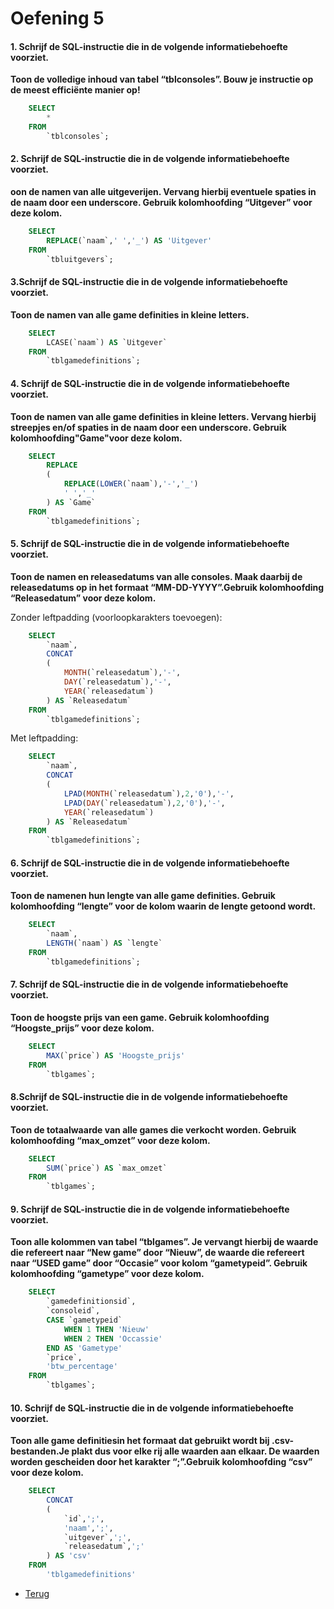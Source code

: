 # Oefening 5

#### 1. Schrijf de SQL-instructie die in de volgende informatiebehoefte voorziet.

**Toon de volledige inhoud van tabel “tblconsoles”. Bouw je instructie op de meest efficiënte manier op!**

```sql
    SELECT
        *
    FROM
        `tblconsoles`;
```

#### 2. Schrijf de SQL-instructie die in de volgende informatiebehoefte voorziet.

**oon de namen van alle uitgeverijen. Vervang hierbij eventuele spaties in de naam door een underscore. Gebruik kolomhoofding “Uitgever” voor deze kolom.**

```sql
    SELECT
        REPLACE(`naam`,' ','_') AS 'Uitgever'
    FROM
        `tbluitgevers`;
```

#### 3.Schrijf de SQL-instructie die in de volgende informatiebehoefte voorziet.

**Toon de namen van alle game definities in kleine letters.**

```sql
    SELECT
        LCASE(`naam`) AS `Uitgever`
    FROM
        `tblgamedefinitions`;
```

#### 4. Schrijf de SQL-instructie die in de volgende informatiebehoefte voorziet.

**Toon de namen van alle game definities in kleine letters. Vervang hierbij streepjes en/of spaties in de naam door een underscore. Gebruik kolomhoofding"Game"voor deze kolom.**

```sql
    SELECT
        REPLACE
        (
            REPLACE(LOWER(`naam`),'-','_')
            ' ','_'
        ) AS `Game`
    FROM
        `tblgamedefinitions`;
```

#### 5. Schrijf de SQL-instructie die in de volgende informatiebehoefte voorziet.

**Toon de namen en releasedatums  van alle consoles. Maak daarbij de releasedatums op in het formaat “MM-DD-YYYY”.Gebruik kolomhoofding “Releasedatum” voor deze kolom.**

Zonder leftpadding (voorloopkarakters toevoegen):

```sql
    SELECT
        `naam`,
        CONCAT
        (
            MONTH(`releasedatum`),'-',
            DAY(`releasedatum`),'-',
            YEAR(`releasedatum`)
        ) AS `Releasedatum`
    FROM
        `tblgamedefinitions`;
```
Met leftpadding:

```sql
    SELECT
        `naam`,
        CONCAT
        (
            LPAD(MONTH(`releasedatum`),2,'0'),'-',
            LPAD(DAY(`releasedatum`),2,'0'),'-',
            YEAR(`releasedatum`)
        ) AS `Releasedatum`
    FROM
        `tblgamedefinitions`;
```

#### 6. Schrijf de SQL-instructie die in de volgende informatiebehoefte voorziet.

**Toon de namenen hun lengte van alle game definities. Gebruik kolomhoofding “lengte” voor de kolom waarin de lengte getoond wordt.**

```sql
    SELECT
        `naam`,
        LENGTH(`naam`) AS `lengte`
    FROM
        `tblgamedefinitions`;
```

#### 7. Schrijf de SQL-instructie die in de volgende informatiebehoefte voorziet.

**Toon de hoogste prijs van een game. Gebruik kolomhoofding “Hoogste_prijs” voor deze kolom.**

```sql
    SELECT
        MAX(`price`) AS 'Hoogste_prijs'
    FROM
        `tblgames`;
```

#### 8.Schrijf de SQL-instructie die in de volgende informatiebehoefte voorziet.

**Toon de totaalwaarde van alle games die verkocht worden. Gebruik kolomhoofding “max_omzet” voor deze kolom.**

```sql
    SELECT
        SUM(`price`) AS `max_omzet`
    FROM
        `tblgames`;
```

#### 9. Schrijf de SQL-instructie die in de volgende informatiebehoefte voorziet.

**Toon alle kolommen van tabel “tblgames”. Je vervangt hierbij de waarde die refereert naar “New game” door “Nieuw”, de waarde die refereert naar “USED game” door “Occasie” voor kolom “gametypeid”. Gebruik kolomhoofding “gametype” voor deze kolom.**

```sql
    SELECT
        `gamedefinitionsid`,
        `consoleid`,
        CASE `gametypeid`
            WHEN 1 THEN 'Nieuw'
            WHEN 2 THEN 'Occassie'
        END AS 'Gametype'
        `price`,
        'btw_percentage'
    FROM
        `tblgames`;

```

#### 10. Schrijf de SQL-instructie die in de volgende informatiebehoefte voorziet.

**Toon alle game definitiesin het formaat dat gebruikt wordt bij .csv-bestanden.Je plakt dus voor elke rij alle waarden aan elkaar. De waarden worden gescheiden door het karakter “;”.Gebruik kolomhoofding “csv” voor deze kolom.**

```sql
    SELECT
        CONCAT
        (
            `id`,';',
            'naam',';',
            `uitgever`,';',
            `releasedatum`,';'
        ) AS 'csv'
    FROM
        'tblgamedefinitions'
```

- [Terug](/Index/Oefeningen-Databases/Deel4.md)